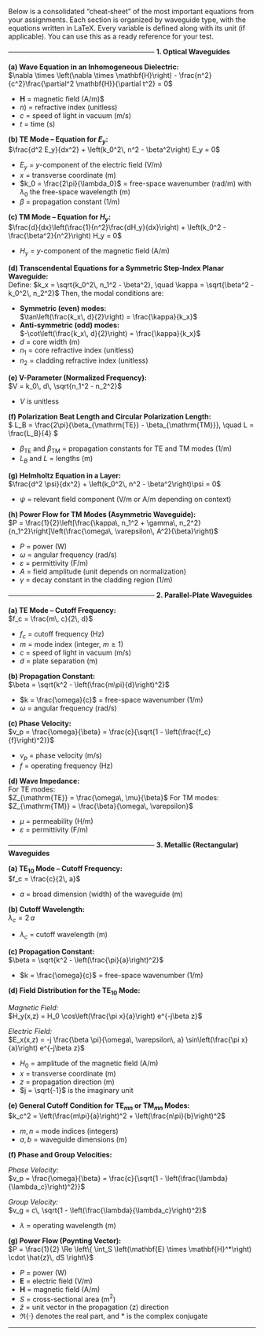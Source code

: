 Below is a consolidated “cheat‐sheet” of the most important equations from your assignments. Each section is organized by waveguide type, with the equations written in LaTeX. Every variable is defined along with its unit (if applicable). You can use this as a ready reference for your test.

──────────────────────────────
**1. Optical Waveguides**

**(a) Wave Equation in an Inhomogeneous Dielectric:**  
$\nabla \times \left(\nabla \times \mathbf{H}\right) - \frac{n^2}{c^2}\frac{\partial^2 \mathbf{H}}{\partial t^2} = 0$

- $\mathbf{H}$ = magnetic field (A/m)$
- $n$) = refractive index (unitless)
- $c$ = speed of light in vacuum ($\mathrm{m/s}$)  
- $t$ = time (s)

**(b) TE Mode – Equation for $E_y$:**  
$\frac{d^2 E_y}{dx^2} + \left(k_0^2\, n^2 - \beta^2\right) E_y = 0$
- $E_y$ = $y$-component of the electric field (V/m)  
- $x$ = transverse coordinate (m)  
- $k_0 = \frac{2\pi}{\lambda_0}$ = free-space wavenumber (rad/m) with $\lambda_0$ the free-space wavelength (m)  
- $\beta$ = propagation constant (1/m)

**(c) TM Mode – Equation for $H_y$:**  
$\frac{d}{dx}\left(\frac{1}{n^2}\frac{dH_y}{dx}\right) + \left(k_0^2 - \frac{\beta^2}{n^2}\right) H_y = 0$
- $H_y$ = $y$-component of the magnetic field (A/m)

**(d) Transcendental Equations for a Symmetric Step‐Index Planar Waveguide:**  
Define:
$k_x = \sqrt{k_0^2\, n_1^2 - \beta^2}, \quad \kappa = \sqrt{\beta^2 - k_0^2\, n_2^2}$
Then, the modal conditions are:  
- **Symmetric (even) modes:**  
  $\tan\left(\frac{k_x\, d}{2}\right) = \frac{\kappa}{k_x}$
- **Anti-symmetric (odd) modes:**  
  $-\cot\left(\frac{k_x\, d}{2}\right) = \frac{\kappa}{k_x}$
- $d$ = core width (m)  
- $n_1$ = core refractive index (unitless)  
- $n_2$ = cladding refractive index (unitless)

**(e) V-Parameter (Normalized Frequency):**  
$V = k_0\, d\, \sqrt{n_1^2 - n_2^2}$
- $V$ is unitless

**(f) Polarization Beat Length and Circular Polarization Length:**  
$
L_B = \frac{2\pi}{\beta_{\mathrm{TE}} - \beta_{\mathrm{TM}}}, \quad L = \frac{L_B}{4}
$
- $\beta_{\mathrm{TE}}$ and $\beta_{\mathrm{TM}}$ = propagation constants for TE and TM modes (1/m)  
- $L_B$ and $L$ = lengths (m)

**(g) Helmholtz Equation in a Layer:**  
$\frac{d^2 \psi}{dx^2} + \left(k_0^2\, n^2 - \beta^2\right)\psi = 0$
- $\psi$ = relevant field component (V/m or A/m depending on context)

**(h) Power Flow for TM Modes (Asymmetric Waveguide):**  
$P = \frac{1}{2}\left[\frac{\kappa\, n_1^2 + \gamma\, n_2^2}{n_1^2}\right]\left(\frac{\omega\, \varepsilon\, A^2}{\beta}\right)$
- $P$ = power (W)  
- $\omega$ = angular frequency (rad/s)  
- $\varepsilon$ = permittivity (F/m)  
- $A$ = field amplitude (unit depends on normalization)  
- $\gamma$ = decay constant in the cladding region (1/m)

──────────────────────────────
**2. Parallel-Plate Waveguides**

**(a) TE Mode – Cutoff Frequency:**  
$f_c = \frac{m\, c}{2\, d}$
- $f_c$ = cutoff frequency (Hz)  
- $m$ = mode index (integer, $m\ge1$)  
- $c$ = speed of light in vacuum ($\mathrm{m/s}$)  
- $d$ = plate separation (m)

**(b) Propagation Constant:**  
$\beta = \sqrt{k^2 - \left(\frac{m\pi}{d}\right)^2}$
- $k = \frac{\omega}{c}$ = free-space wavenumber (1/m)  
- $\omega$ = angular frequency (rad/s)

**(c) Phase Velocity:**  
$v_p = \frac{\omega}{\beta} = \frac{c}{\sqrt{1 - \left(\frac{f_c}{f}\right)^2}}$
- $v_p$ = phase velocity (m/s)  
- $f$ = operating frequency (Hz)

**(d) Wave Impedance:**  
For TE modes:  
$Z_{\mathrm{TE}} = \frac{\omega\, \mu}{\beta}$
For TM modes:  
$Z_{\mathrm{TM}} = \frac{\beta}{\omega\, \varepsilon}$
- $\mu$ = permeability (H/m)  
- $\varepsilon$ = permittivity (F/m)

──────────────────────────────
**3. Metallic (Rectangular) Waveguides**

**(a) TE$_{10}$ Mode – Cutoff Frequency:**  
$f_c = \frac{c}{2\, a}$
- $a$ = broad dimension (width) of the waveguide (m)

**(b) Cutoff Wavelength:**  
$\lambda_c = 2\, a$
- $\lambda_c$ = cutoff wavelength (m)

**(c) Propagation Constant:**  
$\beta = \sqrt{k^2 - \left(\frac{\pi}{a}\right)^2}$
- $k = \frac{\omega}{c}$ = free-space wavenumber (1/m)

**(d) Field Distribution for the TE$_{10}$ Mode:**  

*Magnetic Field:*  
$H_y(x,z) = H_0 \cos\left(\frac{\pi x}{a}\right) e^{-j\beta z}$

*Electric Field:*  
$E_x(x,z) = -j \frac{\beta \pi}{\omega\, \varepsilon\, a} \sin\left(\frac{\pi x}{a}\right) e^{-j\beta z}$
- $H_0$ = amplitude of the magnetic field (A/m)  
- $x$ = transverse coordinate (m)  
- $z$ = propagation direction (m)  
- $j = \sqrt{-1}$ is the imaginary unit

**(e) General Cutoff Condition for TE$_{mn}$ or TM$_{mn}$ Modes:**  
$k_c^2 = \left(\frac{m\pi}{a}\right)^2 + \left(\frac{n\pi}{b}\right)^2$
- $m,\, n$ = mode indices (integers)  
- $a,\, b$ = waveguide dimensions (m)

**(f) Phase and Group Velocities:**  

*Phase Velocity:*  
$v_p = \frac{\omega}{\beta} = \frac{c}{\sqrt{1 - \left(\frac{\lambda}{\lambda_c}\right)^2}}$

*Group Velocity:*  
$v_g = c\, \sqrt{1 - \left(\frac{\lambda}{\lambda_c}\right)^2}$
- $\lambda$ = operating wavelength (m)

**(g) Power Flow (Poynting Vector):**  
$P = \frac{1}{2} \Re \left\{ \int_S \left(\mathbf{E} \times \mathbf{H}^*\right) \cdot \hat{z}\, dS \right\}$
- $P$ = power (W)  
- $\mathbf{E}$ = electric field (V/m)  
- $\mathbf{H}$ = magnetic field (A/m)  
- $S$ = cross-sectional area (m$^2$)  
- $\hat{z}$ = unit vector in the propagation (z) direction  
- $\Re\{\cdot\}$ denotes the real part, and $*$ is the complex conjugate

---
